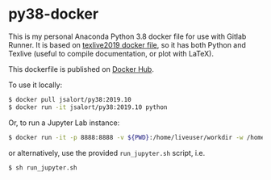 # py38-docker

This is my personal Anaconda Python 3.8 docker file for use with Gitlab Runner. It is based
on [texlive2019 docker file](https://github.com/jsalort/texlive2019-docker), so it has
both Python and Texlive (useful to compile documentation, or plot with LaTeX).

This dockerfile is published on [Docker Hub](https://hub.docker.com/repository/docker/jsalort/py38).

To use it locally:
```bash
$ docker pull jsalort/py38:2019.10
$ docker run -it jsalort/py38:2019.10 python
```

Or, to run a Jupyter Lab instance:
```bash
$ docker run -it -p 8888:8888 -v ${PWD}:/home/liveuser/workdir -w /home/liveuser/workdir jsalort/py38:2019.10 jupyter lab --ip=0.0.0.0 --port 8888
```
or alternatively, use the provided `run_jupyter.sh` script, i.e.
```bash
$ sh run_jupyter.sh
```
